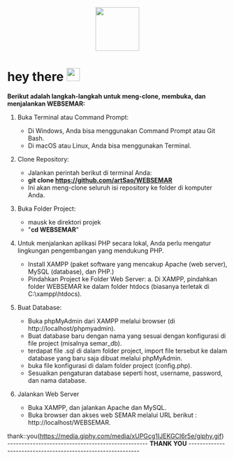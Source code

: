 <div id="header" align="center">
  <img src="https://media.giphy.com/media/M9gbBd9nbDrOTu1Mqx/giphy.gif" width="100"/>
</div>
<h1>
  hey there
  <img src="https://media.giphy.com/media/hvRJCLFzcasrR4ia7z/giphy.gif" width="30px"/>
</h1>

**Berikut adalah langkah-langkah untuk meng-clone, membuka, dan menjalankan WEBSEMAR:**

1. Buka Terminal atau Command Prompt:
    - Di Windows, Anda bisa menggunakan Command Prompt atau Git Bash.
    - Di macOS atau Linux, Anda bisa menggunakan Terminal.

2. Clone Repository:
    - Jalankan perintah berikut di terminal Anda:
    - **git clone https://github.com/artSao/WEBSEMAR**
    - Ini akan meng-clone seluruh isi repository ke folder di komputer Anda.

3. Buka Folder Project:
    - mausk ke direktori projek
    - "**cd WEBSEMAR**"

4. Untuk menjalankan aplikasi PHP secara lokal, Anda perlu mengatur lingkungan pengembangan yang mendukung PHP.
    - Install XAMPP (paket software yang mencakup Apache (web server), MySQL (database), dan PHP.)
    - Pindahkan Project ke Folder Web Server:
        a. Di XAMPP, pindahkan folder WEBSEMAR ke dalam folder htdocs (biasanya terletak di C:\xampp\htdocs\).

5. Buat Database:
    - Buka phpMyAdmin dari XAMPP melalui browser (di http://localhost/phpmyadmin).
    - Buat database baru dengan nama yang sesuai dengan konfigurasi di file project (misalnya semar_db).
    - terdapat file .sql di dalam folder project, import file tersebut ke dalam database yang baru saja dibuat melalui phpMyAdmin.
    - buka file konfigurasi di dalam folder project (config.php).
    - Sesuaikan pengaturan database seperti host, username, password, dan nama database.

6. Jalankan Web Server
    - Buka XAMPP, dan jalankan Apache dan MySQL.
    - Buka browser dan akses web SEMAR melalui URL berikut : http://localhost/WEBSEMAR.
  
thank::you(https://media.giphy.com/media/xUPGcg1IJEKGCI6r5e/giphy.gif)
-------------------------------------------------- **THANK YOU** ------------------------------------------------------------
